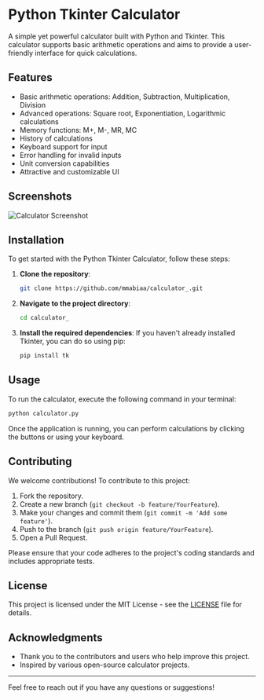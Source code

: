 # Python Tkinter Calculator

A simple yet powerful calculator built with Python and Tkinter. This calculator supports basic arithmetic operations and aims to provide a user-friendly interface for quick calculations.

## Features

- Basic arithmetic operations: Addition, Subtraction, Multiplication, Division
- Advanced operations: Square root, Exponentiation, Logarithmic calculations
- Memory functions: M+, M-, MR, MC
- History of calculations
- Keyboard support for input
- Error handling for invalid inputs
- Unit conversion capabilities
- Attractive and customizable UI

## Screenshots

![Calculator Screenshot](link_to_screenshot.png)

## Installation

To get started with the Python Tkinter Calculator, follow these steps:

1. **Clone the repository**:
   ```bash
   git clone https://github.com/mmabiaa/calculator_.git

2. **Navigate to the project directory**:
   ```bash
   cd calculator_

3. **Install the required dependencies**:
If you haven't already installed Tkinter, you can do so using pip:
   ```bash
   pip install tk


## Usage

To run the calculator, execute the following command in your terminal:
  ```bash
  python calculator.py
  ```
Once the application is running, you can perform calculations by clicking the buttons or using your keyboard.

## Contributing

We welcome contributions! To contribute to this project:

1. Fork the repository.
2. Create a new branch (`git checkout -b feature/YourFeature`).
3. Make your changes and commit them (`git commit -m 'Add some feature'`).
4. Push to the branch (`git push origin feature/YourFeature`).
5. Open a Pull Request.

Please ensure that your code adheres to the project's coding standards and includes appropriate tests.

## License

This project is licensed under the MIT License - see the [LICENSE](LICENSE) file for details.

## Acknowledgments

- Thank you to the contributors and users who help improve this project.
- Inspired by various open-source calculator projects.

---

Feel free to reach out if you have any questions or suggestions!


